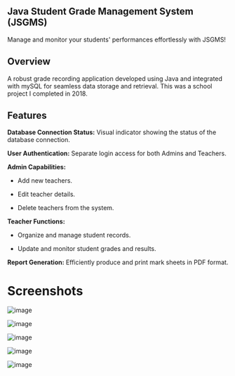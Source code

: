 ## Java Student Grade Management System (JSGMS)

Manage and monitor your students' performances effortlessly with JSGMS!

## Overview
A robust grade recording application developed using Java and integrated with mySQL for seamless data storage and retrieval. This was a school project I completed in 2018.

## Features

**Database Connection Status:** Visual indicator showing the status of the database connection.

**User Authentication:** Separate login access for both Admins and Teachers.

**Admin Capabilities:**

* Add new teachers.

* Edit teacher details.

* Delete teachers from the system.

**Teacher Functions:**

* Organize and manage student records.

* Update and monitor student grades and results.

**Report Generation:** Efficiently produce and print mark sheets in PDF format.

# Screenshots
![image](https://i.ibb.co/rtGqn1x/image.png)

![image](https://i.ibb.co/TTZ7dgV/image.png)

![image](https://i.ibb.co/60cYswm/image.png)

![image](https://i.ibb.co/jvMF1h7/image.png)

![image](https://i.ibb.co/vv8FJ3j/image.png)

